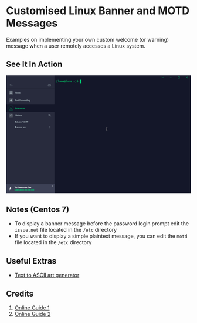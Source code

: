 # Customised Linux Banner and MOTD Messages
Examples on implementing your own custom welcome (or warning) message when a user remotely accesses a Linux system.

## See It In Action
![](banner_MOTD.gif)

## Notes (Centos 7)
* To display a banner message before the password login prompt edit the `issue.net` file located in the `/etc` directory
* If you want to display a simple plaintext message, you can edit the `motd` file located in the `/etc` directory 

## Useful Extras
* [Text to ASCII art generator](https://bit.ly/2BsGXe5)

## Credits
1. [Online Guide 1](https://bit.ly/3dwBYXV)
2. [Online Guide 2](https://bit.ly/36UURBw) 